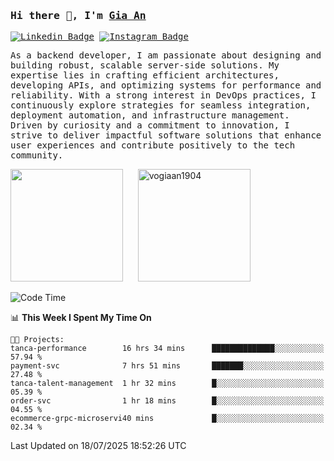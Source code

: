 ### <samp>Hi there 👋, I'm <a href="https://www.linkedin.com/in/vogiaan1904/" target="_blank">Gia An</a></samp>

<samp> [![Linkedin Badge](https://img.shields.io/badge/-LinkedIn-0e76a8?style=flat-square&logo=Linkedin&logoColor=white)](https://linkedin.com/in/vogiaan1904)
[![Instagram Badge](https://img.shields.io/badge/-Instagram-e4405f?style=flat-square&logo=Instagram&logoColor=white)](https://instagram.com/_.ja.ann_/) </samp> 

<samp>As a backend developer, I am passionate about designing and building robust, scalable server-side solutions. My expertise lies in crafting efficient architectures, developing APIs, and optimizing systems for performance and reliability. With a strong interest in DevOps practices, I continuously explore strategies for seamless integration, deployment automation, and infrastructure management. Driven by curiosity and a commitment to innovation, I strive to deliver impactful software solutions that enhance user experiences and contribute positively to the tech community.</samp>



<div>
  <img height="180em" src="https://github-readme-stats.vercel.app/api/top-langs/?username=vogiaan1904&show_icons=true&hide_border=true&layout=compact&langs_count=10&theme=transparent&include_orgs=true"/>
  &nbsp;&nbsp;&nbsp;&nbsp;
  <img height="180em" src="https://github-readme-stats.vercel.app/api?username=vogiaan1904&show_icons=true&hide_border=true&&count_private=true&include_all_commits=true&theme=transparent&locale=en" alt="vogiaan1904" />
</div>






<!--START_SECTION:waka-->
![Code Time](http://img.shields.io/badge/Code%20Time-1%2C200%20hrs%2019%20mins-blue)

📊 **This Week I Spent My Time On** 

```text
🐱‍💻 Projects: 
tanca-performance        16 hrs 34 mins      ██████████████░░░░░░░░░░░   57.94 % 
payment-svc              7 hrs 51 mins       ███████░░░░░░░░░░░░░░░░░░   27.48 % 
tanca-talent-management  1 hr 32 mins        █░░░░░░░░░░░░░░░░░░░░░░░░   05.39 % 
order-svc                1 hr 18 mins        █░░░░░░░░░░░░░░░░░░░░░░░░   04.55 % 
ecommerce-grpc-microservi40 mins             █░░░░░░░░░░░░░░░░░░░░░░░░   02.34 % 
```


 Last Updated on 18/07/2025 18:52:26 UTC
<!--END_SECTION:waka-->
